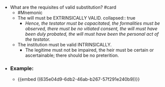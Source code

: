 - What are the requisites of valid substitution? #card
	- #Mnemonic
	- The will must be EXTRINSICALLY VALID.
	  collapsed:: true
		- *Hence, the testator must be capacitated, the formalities must be observed, there must be no vitiated consent, the will must have been duly probated, the will must have been the
		  personal act of the testator.*
	- The institution must be valid INTRINSICALLY.
		- The legitime must not be impaired, the heir must be certain or ascertainable; there should be no preterition.
- ### Example:
	- {{embed ((635e04d9-6db2-46ab-b267-57f291e240b9))}}